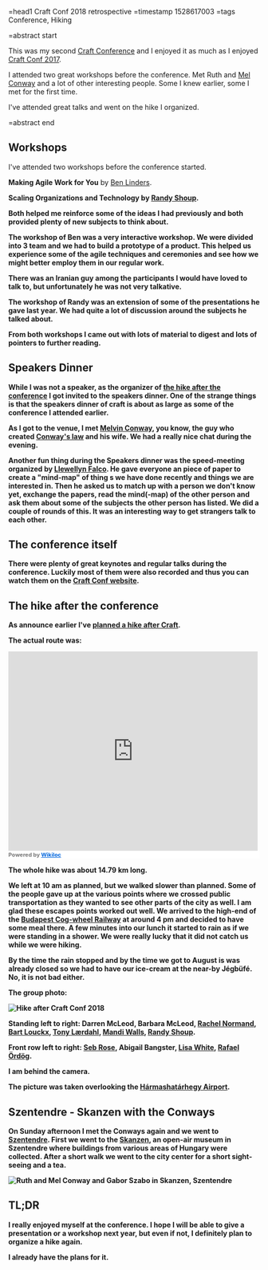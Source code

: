 =head1 Craft Conf 2018 retrospective
=timestamp 1528617003
=tags Conference, Hiking

=abstract start

This was my second <a href="https://craft-conf.com/">Craft Conference</a> and I enjoyed it as much as I enjoyed 
<a href="/craft-conf-2017.html">Craft Conf 2017</a>.

I attended two great workshops before the conference. Met Ruth and <a href="https://en.wikipedia.org/wiki/Melvin_Conway">Mel Conway</a> and a lot of other interesting people. Some I knew earlier, some I met for the first time.

I've attended great talks and went on the hike I organized.

=abstract end

<h2>Workshops</h2>

I've attended two workshops before the conference started.

<b>Making Agile Work for You</b> by <a href="https://www.benlinders.com/">Ben Linders</a>.

<b>Scaling Organizations and Technology</a> by <a href="http://www.randyshoup.com/">Randy Shoup</a>.

Both helped me reinforce some of the ideas I had previously and both provided plenty of new subjects to think about.

The workshop of Ben was a very interactive workshop. We were divided into 3 team and we had to build a prototype
of a product. This helped us experience some of the agile techniques and ceremonies and see how we might better
employ them in our regular work.

There was an Iranian guy among the participants I would have loved to talk to, but unfortunately he was not very talkative.

The workshop of Randy was an extension of some of the presentations he gave last year. We had quite a lot of discussion around the subjects he talked about.

From both workshops I came out with lots of material to digest and lots of pointers to further reading.


<h2>Speakers Dinner</h2>

While I was not a speaker, as the organizer of <a href="/hiking-after-craft-2018.html">the hike after the conference</a> I got invited to the speakers dinner. One of the strange things is that the speakers dinner of craft is about as large as some of the conference I attended earlier.

As I got to the venue, I met <a href="https://en.wikipedia.org/wiki/Melvin_Conway">Melvin Conway</a>, you know, the guy who created <a href="https://en.wikipedia.org/wiki/Conway%27s_law">Conway's law</a> and his wife. We had a really nice chat during the evening.

Another fun thing during the Speakers dinner was the speed-meeting organized by <a href="https://llewellynfalco.blogspot.com">Llewellyn Falco</a>. He gave everyone an piece of paper to create a "mind-map" of thing s we have done recently and things we are interested in. Then he asked us to match up with a person we don't know yet, exchange the papers, read the mind(-map) of the other person and ask them about some of the subjects the other person has listed. We did a couple of rounds of this. It was an interesting way to get strangers talk to each other.

<h2>The conference itself</h2>

There were plenty of great keynotes and regular talks during the conference. Luckily most of them were also recorded and thus you can watch them on the <a href="https://craft-conf.com/2018">Craft Conf website</a>.

<h2>The hike after the conference</h2>

As announce earlier I've <a href="/hiking-after-craft-2018.html">planned a hike after Craft</a>.

The actual route was:

<iframe frameBorder="0" scrolling="no" src="https://www.wikiloc.com/wikiloc/spatialArtifacts.do?event=view&id=25640038&measures=off&title=off&near=off&images=off&maptype=S" width="500" height="400"></iframe><div style="background-color:#fff;color:#777;font-size:11px;line-height:16px;">Powered by <a style="color:#06d;font-size:11px;line-height:16px;" target="_blank" href="https://www.wikiloc.com">Wikiloc</a></div>

The whole hike was about 14.79 km long.

We left at 10 am as planned, but we walked slower than planned. Some of the people gave up at the various points where we crossed public transportation as they wanted to see other parts of the city as well. I am glad these escapes points worked out well. We arrived to the high-end of the <a href="https://en.wikipedia.org/wiki/Budapest_Cog-wheel_Railway">Budapest Cog-wheel Railway</a> at around 4 pm and decided to have some meal there. A few minutes into our lunch it started to rain as if we were standing in a shower. We were really lucky that it did not catch us while we were hiking.

By the time the rain stopped and by the time we got to August is was already closed so we had to have our ice-cream at the near-by Jégbüfé. No, it is not bad either.

The group photo:

<img src="/img/hike_after_craft_2018.jpg" title="Hike after Craft Conf 2018">

Standing left to right: Darren McLeod, Barbara McLeod, <a href="https://www.linkedin.com/in/rnewstead/">Rachel Normand</a>, <a href="https://www.linkedin.com/in/bart-louckx-b665404/">Bart Louckx</a>, <a href="https://www.linkedin.com/in/tony-l%C3%A6rdahl-038115b6/">Tony Lærdahl</a>, <a href="https://www.linkedin.com/in/mandiwalls/">Mandi Walls</a>, <a href="https://www.linkedin.com/in/randyshoup/">Randy Shoup</a>.

Front row left to right: <a href="https://www.linkedin.com/in/sebrose/">Seb Rose</a>, Abigail Bangster, <a href="https://www.linkedin.com/in/lmwhite/">Lisa White</a>, <a href="https://www.linkedin.com/in/rafael-%C3%B6rd%C3%B6g-03aa9035/">Rafael Ördög</a>.

I am behind the camera.

The picture was taken overlooking the <a href="https://hu.wikipedia.org/wiki/H%C3%A1rmashat%C3%A1rhegyi_rep%C3%BCl%C5%91t%C3%A9r">Hármashatárhegy Airport</a>.

<h2>Szentendre - Skanzen with the Conways</h2>

On Sunday afternoon I met the Conways again and we went to <a href="https://en.wikipedia.org/wiki/Szentendre">Szentendre</a>. First we went to the <a href="http://skanzen.hu/en">Skanzen</a>, an open-air museum in Szentendre where buildings from various areas of Hungary were collected. After a short walk we went to the city center for a short sight-seeing and a tea.

<img src="/img/mel_and_ruth_conway_in_szentendre_skanzen.jpg" title="Ruth and Mel Conway and Gabor Szabo in Skanzen, Szentendre">

<h2>TL;DR</h2>

I really enjoyed myself at the conference. I hope I will be able to give a presentation or a workshop next year, but even if not, I definitely plan to organize a hike again.

I already have the plans for it.

